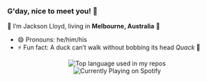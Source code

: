 ### G'day, nice to meet you! 👋

👾 I’m Jackson Lloyd, living in **Melbourne, Australia** 🦘

- 😄 Pronouns: he/him/his
- ⚡ Fun fact: A duck can’t walk without bobbing its head *Quack* 🦆

<div align="center">
  <img width="" src="https://github-readme-stats.vercel.app/api/top-langs/?username=JBrLloyd&layout=compact&hide_title=1&card_width=300" alt="Top language used in my repos" />
</div>

<div align="center">
  <img width="" src="https://uwokman.herokuapp.com/current.svg" alt="Currently Playing on Spotify" />
</div>
